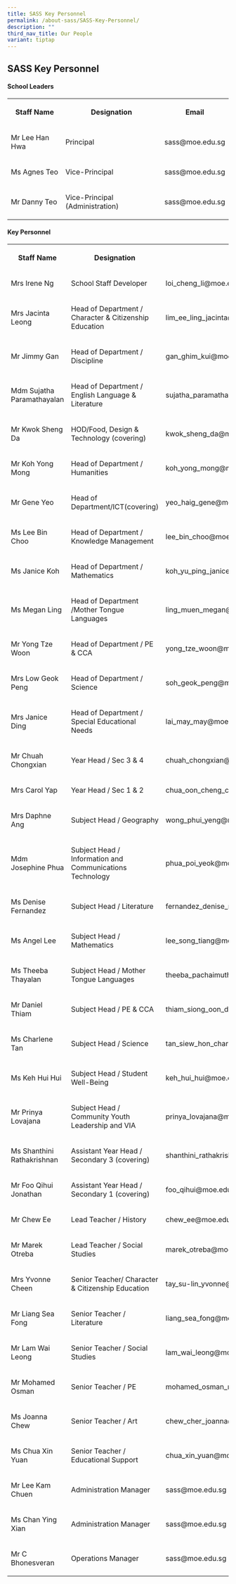 ```yaml
---
title: SASS Key Personnel
permalink: /about-sass/SASS-Key-Personnel/
description: ""
third_nav_title: Our People
variant: tiptap
---
```

<h2>SASS Key Personnel</h2><h4>School Leaders</h4><table><tbody><tr><th rowspan="1" colspan="1"><p>Staff Name</p></th><th rowspan="1" colspan="1"><p>Designation</p></th><th rowspan="1" colspan="1"><p>Email</p></th></tr><tr><td rowspan="1" colspan="1"><p>Mr Lee Han Hwa</p></td><td rowspan="1" colspan="1"><p>Principal</p></td><td rowspan="1" colspan="1"><p>sass@moe.edu.sg</p></td></tr><tr><td rowspan="1" colspan="1"><p>Ms Agnes Teo</p></td><td rowspan="1" colspan="1"><p>Vice-Principal</p></td><td rowspan="1" colspan="1"><p>sass@moe.edu.sg</p></td></tr><tr><td rowspan="1" colspan="1"><p>Mr Danny Teo</p></td><td rowspan="1" colspan="1"><p>Vice-Principal (Administration)</p></td><td rowspan="1" colspan="1"><p>sass@moe.edu.sg</p></td></tr></tbody></table><h4>Key Personnel</h4><table><tbody><tr><th rowspan="1" colspan="1"><p>Staff Name</p></th><th rowspan="1" colspan="1"><p>Designation</p></th><th rowspan="1" colspan="1"><p>Email</p></th></tr><tr><td rowspan="1" colspan="1"><p>Mrs Irene Ng</p></td><td rowspan="1" colspan="1"><p>School Staff Developer</p></td><td rowspan="1" colspan="1"><p>loi_cheng_li@moe.edu.sg</p></td></tr><tr><td rowspan="1" colspan="1"><p>Mrs Jacinta Leong</p></td><td rowspan="1" colspan="1"><p>Head of Department / Character &amp; Citizenship Education</p></td><td rowspan="1" colspan="1"><p>lim_ee_ling_jacinta@moe.edu.sg</p></td></tr><tr><td rowspan="1" colspan="1"><p>Mr Jimmy Gan</p></td><td rowspan="1" colspan="1"><p>Head of Department / Discipline</p></td><td rowspan="1" colspan="1"><p>gan_ghim_kui@moe.edu.sg</p></td></tr><tr><td rowspan="1" colspan="1"><p>Mdm Sujatha Paramathayalan</p></td><td rowspan="1" colspan="1"><p>Head of Department / English Language &amp; Literature</p></td><td rowspan="1" colspan="1"><p>sujatha_paramathayalan@moe.edu.sg</p></td></tr><tr><td rowspan="1" colspan="1"><p>Mr Kwok Sheng Da</p></td><td rowspan="1" colspan="1"><p>HOD/Food, Design &amp; Technology (covering)</p></td><td rowspan="1" colspan="1"><p>kwok_sheng_da@moe.edu.sg</p></td></tr><tr><td rowspan="1" colspan="1"><p>Mr Koh Yong Mong</p></td><td rowspan="1" colspan="1"><p>Head of Department / Humanities</p></td><td rowspan="1" colspan="1"><p>koh_yong_mong@moe.edu.sg</p></td></tr><tr><td rowspan="1" colspan="1"><p>Mr Gene Yeo</p></td><td rowspan="1" colspan="1"><p>Head of Department/ICT(covering)</p></td><td rowspan="1" colspan="1"><p>yeo_haig_gene@moe.edu.sg</p></td></tr><tr><td rowspan="1" colspan="1"><p>Ms Lee Bin Choo</p></td><td rowspan="1" colspan="1"><p>Head of Department / Knowledge Management</p></td><td rowspan="1" colspan="1"><p>lee_bin_choo@moe.edu.sg</p></td></tr><tr><td rowspan="1" colspan="1"><p>Ms Janice Koh</p></td><td rowspan="1" colspan="1"><p>Head of Department / Mathematics</p></td><td rowspan="1" colspan="1"><p>koh_yu_ping_janice@moe.edu.sg</p></td></tr><tr><td rowspan="1" colspan="1"><p>Ms Megan Ling</p></td><td rowspan="1" colspan="1"><p>Head of Department /Mother Tongue Languages</p></td><td rowspan="1" colspan="1"><p>ling_muen_megan@moe.edu.sg</p></td></tr><tr><td rowspan="1" colspan="1"><p>Mr Yong Tze Woon</p></td><td rowspan="1" colspan="1"><p>Head of Department / PE &amp; CCA</p></td><td rowspan="1" colspan="1"><p>yong_tze_woon@moe.edu.sg</p></td></tr><tr><td rowspan="1" colspan="1"><p>Mrs Low Geok Peng</p></td><td rowspan="1" colspan="1"><p>Head of Department / Science</p></td><td rowspan="1" colspan="1"><p>soh_geok_peng@moe.edu.sg</p></td></tr><tr><td rowspan="1" colspan="1"><p>Mrs Janice Ding</p></td><td rowspan="1" colspan="1"><p>Head of Department / Special Educational Needs</p></td><td rowspan="1" colspan="1"><p>lai_may_may@moe.edu.sg</p></td></tr><tr><td rowspan="1" colspan="1"><p>Mr Chuah Chongxian</p></td><td rowspan="1" colspan="1"><p>Year Head / Sec 3 &amp; 4</p></td><td rowspan="1" colspan="1"><p>chuah_chongxian@moe.edu.sg</p></td></tr><tr><td rowspan="1" colspan="1"><p>Mrs Carol Yap</p></td><td rowspan="1" colspan="1"><p>Year Head / Sec 1 &amp; 2</p></td><td rowspan="1" colspan="1"><p>chua_oon_cheng_carol@moe.edu.sg</p></td></tr><tr><td rowspan="1" colspan="1"><p>Mrs Daphne Ang</p></td><td rowspan="1" colspan="1"><p>Subject Head / Geography</p></td><td rowspan="1" colspan="1"><p>wong_phui_yeng@moe.edu.sg</p></td></tr><tr><td rowspan="1" colspan="1"><p>Mdm Josephine Phua</p></td><td rowspan="1" colspan="1"><p>Subject Head / Information and Communications Technology</p></td><td rowspan="1" colspan="1"><p>phua_poi_yeok@moe.edu.sg</p></td></tr><tr><td rowspan="1" colspan="1"><p>Ms Denise Fernandez</p></td><td rowspan="1" colspan="1"><p>Subject Head / Literature</p></td><td rowspan="1" colspan="1"><p>fernandez_denise_marie@moe.edu.sg</p></td></tr><tr><td rowspan="1" colspan="1"><p>Ms Angel Lee</p></td><td rowspan="1" colspan="1"><p>Subject Head / Mathematics</p></td><td rowspan="1" colspan="1"><p>lee_song_tiang@moe.edu.sg</p></td></tr><tr><td rowspan="1" colspan="1"><p>Ms Theeba Thayalan</p></td><td rowspan="1" colspan="1"><p>Subject Head / Mother Tongue Languages</p></td><td rowspan="1" colspan="1"><p>theeba_pachaimuthu_thayala@moe.edu.sg</p></td></tr><tr><td rowspan="1" colspan="1"><p>Mr Daniel Thiam</p></td><td rowspan="1" colspan="1"><p>Subject Head / PE &amp; CCA</p></td><td rowspan="1" colspan="1"><p>thiam_siong_oon_daniel@moe.edu.sg</p></td></tr><tr><td rowspan="1" colspan="1"><p>Ms Charlene Tan</p></td><td rowspan="1" colspan="1"><p>Subject Head / Science</p></td><td rowspan="1" colspan="1"><p>tan_siew_hon_charlene@moe.edu.sg</p></td></tr><tr><td rowspan="1" colspan="1"><p>Ms Keh Hui Hui</p></td><td rowspan="1" colspan="1"><p>Subject Head / Student Well-Being</p></td><td rowspan="1" colspan="1"><p>keh_hui_hui@moe.edu.sg</p></td></tr><tr><td rowspan="1" colspan="1"><p>Mr Prinya Lovajana</p></td><td rowspan="1" colspan="1"><p>Subject Head / Community Youth Leadership and VIA</p></td><td rowspan="1" colspan="1"><p>prinya_lovajana@moe.edu.sg</p></td></tr><tr><td rowspan="1" colspan="1"><p>Ms Shanthini Rathakrishnan</p></td><td rowspan="1" colspan="1"><p>Assistant Year Head / Secondary 3 (covering)</p></td><td rowspan="1" colspan="1"><p>shanthini_rathakrishnan@moe.edu.sg</p></td></tr><tr><td rowspan="1" colspan="1"><p>Mr Foo Qihui Jonathan</p></td><td rowspan="1" colspan="1"><p>Assistant Year Head / Secondary 1 (covering)</p></td><td rowspan="1" colspan="1"><p>foo_qihui@moe.edu.sg</p></td></tr><tr><td rowspan="1" colspan="1"><p>Mr Chew Ee</p></td><td rowspan="1" colspan="1"><p>Lead Teacher / History</p></td><td rowspan="1" colspan="1"><p>chew_ee@moe.edu.sg</p></td></tr><tr><td rowspan="1" colspan="1"><p>Mr Marek Otreba</p></td><td rowspan="1" colspan="1"><p>Lead Teacher / Social Studies</p></td><td rowspan="1" colspan="1"><p>marek_otreba@moe.edu.sg</p></td></tr><tr><td rowspan="1" colspan="1"><p>Mrs Yvonne Cheen</p></td><td rowspan="1" colspan="1"><p>Senior Teacher/&nbsp;Character &amp; Citizenship Education</p></td><td rowspan="1" colspan="1"><p>tay_su-lin_yvonne@moe.edu.sg</p></td></tr><tr><td rowspan="1" colspan="1"><p>Mr Liang Sea Fong</p></td><td rowspan="1" colspan="1"><p>Senior Teacher / Literature</p></td><td rowspan="1" colspan="1"><p>liang_sea_fong@moe.edu.sg</p></td></tr><tr><td rowspan="1" colspan="1"><p>Mr Lam Wai Leong</p></td><td rowspan="1" colspan="1"><p>Senior Teacher / Social Studies</p></td><td rowspan="1" colspan="1"><p>lam_wai_leong@moe.edu.sg</p></td></tr><tr><td rowspan="1" colspan="1"><p>Mr Mohamed Osman</p></td><td rowspan="1" colspan="1"><p>Senior Teacher / PE</p></td><td rowspan="1" colspan="1"><p>mohamed_osman_mohamed_noor@moe.edu.sg</p></td></tr><tr><td rowspan="1" colspan="1"><p>Ms Joanna Chew</p></td><td rowspan="1" colspan="1"><p>Senior Teacher / Art</p></td><td rowspan="1" colspan="1"><p>chew_cher_joanna@moe.edu.sg</p></td></tr><tr><td rowspan="1" colspan="1"><p>Ms Chua Xin Yuan</p></td><td rowspan="1" colspan="1"><p>Senior Teacher / Educational Support</p></td><td rowspan="1" colspan="1"><p>chua_xin_yuan@moe.edu.sg</p></td></tr><tr><td rowspan="1" colspan="1"><p>Mr Lee Kam Chuen</p></td><td rowspan="1" colspan="1"><p>Administration Manager</p></td><td rowspan="1" colspan="1"><p>sass@moe.edu.sg</p></td></tr><tr><td rowspan="1" colspan="1"><p>Ms Chan Ying Xian</p></td><td rowspan="1" colspan="1"><p>Administration Manager</p></td><td rowspan="1" colspan="1"><p>sass@moe.edu.sg</p></td></tr><tr><td rowspan="1" colspan="1"><p>Mr C Bhonesveran</p></td><td rowspan="1" colspan="1"><p>Operations Manager</p></td><td rowspan="1" colspan="1"><p>sass@moe.edu.sg</p></td></tr></tbody></table><p></p>